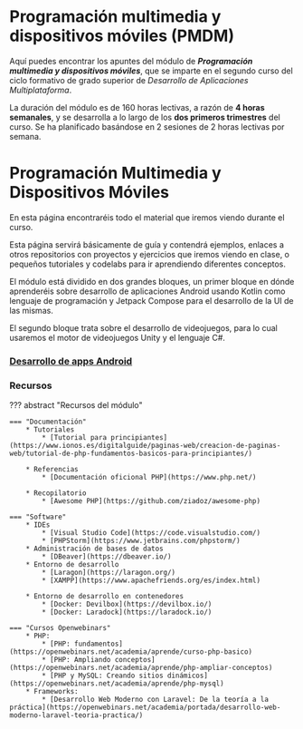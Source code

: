 # Programación multimedia y dispositivos móviles (PMDM)

Aquí puedes encontrar los apuntes del módulo de ***Programación multimedia y dispositivos móviles***, que se imparte en el segundo curso del ciclo formativo de grado superior de *Desarrollo de Aplicaciones Multiplataforma*.

La duración del módulo es de 160 horas lectivas, a razón de **4 horas semanales**, y se desarrolla a lo largo de los **dos primeros trimestres** del curso. Se ha planificado basándose en 2 sesiones de 2 horas lectivas por semana.

# Programación Multimedia y Dispositivos Móviles

En esta página encontraréis todo el material que iremos viendo durante el curso. 

Esta página servirá básicamente de guía y contendrá ejemplos, enlaces a otros repositorios con proyectos y ejercicios que iremos viendo en clase, o pequeños tutoriales y codelabs para ir aprendiendo diferentes conceptos.

El módulo está dividido en dos grandes bloques, un primer bloque en dónde aprenderéis sobre desarrollo de aplicaciones Android usando Kotlin como lenguaje de programación y Jetpack Compose para el desarrollo de la UI de las mismas.

El segundo bloque trata sobre el desarrollo de videojuegos, para lo cual usaremos el motor de videojuegos Unity y el lenguaje C#.

### [Desarrollo de apps Android](./temas/00-android/index.md)


### Recursos

??? abstract "Recursos del módulo"

    === "Documentación"
        * Tutoriales
            * [Tutorial para principiantes](https://www.ionos.es/digitalguide/paginas-web/creacion-de-paginas-web/tutorial-de-php-fundamentos-basicos-para-principiantes/)

        * Referencias
            * [Documentación oficional PHP](https://www.php.net/)

        * Recopilatorio
            * [Awesome PHP](https://github.com/ziadoz/awesome-php)
    
    === "Software"
        * IDEs
            * [Visual Studio Code](https://code.visualstudio.com/)
            * [PHPStorm](https://www.jetbrains.com/phpstorm/)
        * Administración de bases de datos
            * [DBeaver](https://dbeaver.io/)
        * Entorno de desarrollo
            * [Laragon](https://laragon.org/)
            * [XAMPP](https://www.apachefriends.org/es/index.html)

        * Entorno de desarrollo en contenedores
            * [Docker: Devilbox](https://devilbox.io/)
            * [Docker: Laradock](https://laradock.io/)
    
    === "Cursos Openwebinars"
        * PHP:
            * [PHP: fundamentos](https://openwebinars.net/academia/aprende/curso-php-basico)
            * [PHP: Ampliando conceptos](https://openwebinars.net/academia/aprende/php-ampliar-conceptos)
            * [PHP y MySQL: Creando sitios dinámicos](https://openwebinars.net/academia/aprende/php-mysql)
        * Frameworks:
            * [Desarrollo Web Moderno con Laravel: De la teoría a la práctica](https://openwebinars.net/academia/portada/desarrollo-web-moderno-laravel-teoria-practica/)

            
        